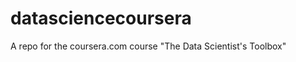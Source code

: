 datasciencecoursera
===================

A repo for the coursera.com course "The Data Scientist's Toolbox"

